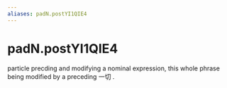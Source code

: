 ```yaml
---
aliases: padN.postYI1QIE4
---
```

# padN.postYI1QIE4

particle precding and modifying a nominal expression, this whole phrase being modified by a preceding 一切 .